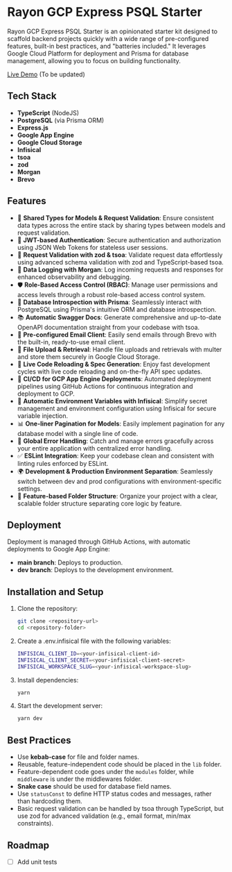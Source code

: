# Rayon GCP Express PSQL Starter

Rayon GCP Express PSQL Starter is an opinionated starter kit designed to scaffold backend projects quickly with a wide range of pre-configured features, built-in best practices, and "batteries included." It leverages Google Cloud Platform for deployment and Prisma for database management, allowing you to focus on building functionality.

[Live Demo](https://compact-flash-306512.el.r.appspot.com/) (To be updated)

## Tech Stack

- **TypeScript** (NodeJS)
- **PostgreSQL** (via Prisma ORM)
- **Express.js**
- **Google App Engine**
- **Google Cloud Storage**
- **Infisical**
- **tsoa**
- **zod**
- **Morgan**
- **Brevo**

## Features

- 🔄 **Shared Types for Models & Request Validation**: Ensure consistent data types across the entire stack by sharing types between models and request validation.
- 🔐 **JWT-based Authentication**: Secure authentication and authorization using JSON Web Tokens for stateless user sessions.
- 📜 **Request Validation with zod & tsoa**: Validate request data effortlessly using advanced schema validation with zod and TypeScript-based tsoa.
- 📝 **Data Logging with Morgan**: Log incoming requests and responses for enhanced observability and debugging.
- 🛡️ **Role-Based Access Control (RBAC)**: Manage user permissions and access levels through a robust role-based access control system.
- 🧬 **Database Introspection with Prisma**: Seamlessly interact with PostgreSQL using Prisma's intuitive ORM and database introspection.
- 📚 **Automatic Swagger Docs**: Generate comprehensive and up-to-date OpenAPI documentation straight from your codebase with tsoa.
- 📧 **Pre-configured Email Client**: Easily send emails through Brevo with the built-in, ready-to-use email client.
- 📂 **File Upload & Retrieval**: Handle file uploads and retrievals with multer and store them securely in Google Cloud Storage.
- 🔄 **Live Code Reloading & Spec Generation**: Enjoy fast development cycles with live code reloading and on-the-fly API spec updates.
- 🚀 **CI/CD for GCP App Engine Deployments**: Automated deployment pipelines using GitHub Actions for continuous integration and deployment to GCP.
- 🔑 **Automatic Environment Variables with Infisical**: Simplify secret management and environment configuration using Infisical for secure variable injection.
- 📊 **One-liner Pagination for Models**: Easily implement pagination for any database model with a single line of code.
- 🛑 **Global Error Handling**: Catch and manage errors gracefully across your entire application with centralized error handling.
- ✅ **ESLint Integration**: Keep your codebase clean and consistent with linting rules enforced by ESLint.
- 🌍 **Development & Production Environment Separation**: Seamlessly switch between dev and prod configurations with environment-specific settings.
- 📁 **Feature-based Folder Structure**: Organize your project with a clear, scalable folder structure separating core logic by feature.

## Deployment

Deployment is managed through GitHub Actions, with automatic deployments to Google App Engine:
- **main branch**: Deploys to production.
- **dev branch**: Deploys to the development environment.

## Installation and Setup

1. Clone the repository:
    ```bash
    git clone <repository-url>
    cd <repository-folder>
    ```
2. Create a .env.infisical file with the following variables:
    ```bash
    INFISICAL_CLIENT_ID=<your-infisical-client-id>
    INFISICAL_CLIENT_SECRET=<your-infisical-client-secret>
    INFISICAL_WORKSPACE_SLUG=<your-infisical-workspace-slug>
    ```
2. Install dependencies:
    ```bash
    yarn
    ```
3. Start the development server:
    ```bash
    yarn dev
    ```

## Best Practices
- Use **kebab-case** for file and folder names.
- Reusable, feature-independent code should be placed in the `lib` folder.
- Feature-dependent code goes under the `modules` folder, while `middleware` is under the middlewares folder.
- **Snake case** should be used for database field names.
- Use `statusConst` to define HTTP status codes and messages, rather than hardcoding them.
- Basic request validation can be handled by tsoa through TypeScript, but use zod for advanced validation (e.g., email format, min/max constraints).

## Roadmap
- [ ] Add unit tests
